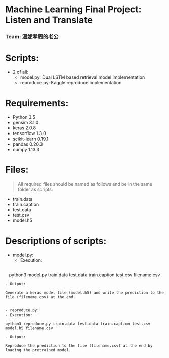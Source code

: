 # Machine Learning Final Project: Listen and Translate  
### Team: 溫妮孝周的老公  
  
# Scripts:  
- 2 of all:  
  - model.py: Dual LSTM based retrieval model implementation  
  - reproduce.py: Kaggle reproduce implementation  
  
# Requirements:  
- Python 3.5  
- gensim 3.1.0 
- keras 2.0.8 
- tensorflow 1.3.0 
- scikit-learn 0.19.1 
- pandas 0.20.3 
- numpy 1.13.3 
  
# Files:  
> All required files should be named as follows and be in the same folder as scripts:  
- train.data  
- train.caption  
- test.data  
- test.csv  
- model.h5  
  
# Descriptions of scripts:  
- model.py:  
  - Execution:  
  ```
    python3 model.py train.data test.data train.caption test.csv filename.csv
  ```
  - Output:  
  ```
    Generate a keras model file (model.h5) and write the prediction to the file (filename.csv) at the end.
  ```
	  
- reproduce.py:  
  - Execution:  
  ```
    python3 reproduce.py train.data test.data train.caption test.csv model.h5 filename.csv
  ```
  - Output:  
  ```
    Reproduce the prediction to the file (filename.csv) at the end by loading the pretrained model.
  ```
  
